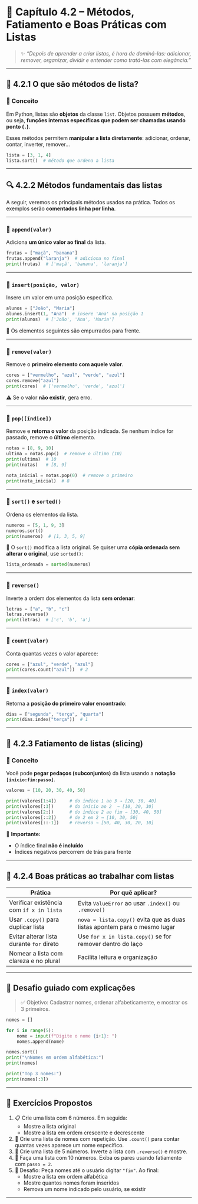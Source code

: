 # 🧰 Capítulo 4.2 – Métodos, Fatiamento e Boas Práticas com Listas

> ✨ *“Depois de aprender a criar listas, é hora de dominá-las: adicionar, remover, organizar, dividir e entender como tratá-las com elegância.”*

------

## 🧠 4.2.1 O que são métodos de lista?

### 📘 Conceito

Em Python, listas são **objetos** da classe `list`.
 Objetos possuem **métodos**, ou seja, **funções internas específicas que podem ser chamadas usando ponto (`.`)**.

Esses métodos permitem **manipular a lista diretamente**: adicionar, ordenar, contar, inverter, remover...

```python
lista = [3, 1, 4]
lista.sort()  # método que ordena a lista
```

------

## 🔍 4.2.2 Métodos fundamentais das listas

A seguir, veremos os principais métodos usados na prática. Todos os exemplos serão **comentados linha por linha**.

------

### 🔹 `append(valor)`

Adiciona **um único valor ao final** da lista.

```python
frutas = ["maçã", "banana"]
frutas.append("laranja")  # adiciona no final
print(frutas)  # ['maçã', 'banana', 'laranja']
```

------

### 🔹 `insert(posição, valor)`

Insere um valor em uma posição específica.

```python
alunos = ["João", "Maria"]
alunos.insert(1, "Ana")  # insere 'Ana' na posição 1
print(alunos)  # ['João', 'Ana', 'Maria']
```

📌 Os elementos seguintes são empurrados para frente.

------

### 🔹 `remove(valor)`

Remove o **primeiro elemento com aquele valor**.

```python
cores = ["vermelho", "azul", "verde", "azul"]
cores.remove("azul")
print(cores)  # ['vermelho', 'verde', 'azul']
```

⚠️ Se o valor **não existir**, gera erro.

------

### 🔹 `pop([índice])`

Remove e **retorna o valor** da posição indicada.
 Se nenhum índice for passado, remove o **último** elemento.

```python
notas = [8, 9, 10]
ultima = notas.pop()  # remove o último (10)
print(ultima)  # 10
print(notas)   # [8, 9]

nota_inicial = notas.pop(0)  # remove o primeiro
print(nota_inicial)  # 8
```

------

### 🔹 `sort()` e `sorted()`

Ordena os elementos da lista.

```python
numeros = [5, 1, 9, 3]
numeros.sort()
print(numeros)  # [1, 3, 5, 9]
```

🧠 O `sort()` modifica a lista original.
 Se quiser uma **cópia ordenada sem alterar o original**, use `sorted()`:

```python
lista_ordenada = sorted(numeros)
```

------

### 🔹 `reverse()`

Inverte a ordem dos elementos da lista **sem ordenar**:

```python
letras = ["a", "b", "c"]
letras.reverse()
print(letras)  # ['c', 'b', 'a']
```

------

### 🔹 `count(valor)`

Conta quantas vezes o valor aparece:

```python
cores = ["azul", "verde", "azul"]
print(cores.count("azul"))  # 2
```

------

### 🔹 `index(valor)`

Retorna a **posição do primeiro valor encontrado**:

```python
dias = ["segunda", "terça", "quarta"]
print(dias.index("terça"))  # 1
```

------

## 🔪 4.2.3 Fatiamento de listas (slicing)

### 📘 Conceito

Você pode **pegar pedaços (subconjuntos)** da lista usando a **notação `[início:fim:passo]`**.

```python
valores = [10, 20, 30, 40, 50]

print(valores[1:4])     # do índice 1 ao 3 → [20, 30, 40]
print(valores[:3])      # do início ao 2  → [10, 20, 30]
print(valores[2:])      # do índice 2 ao fim → [30, 40, 50]
print(valores[::2])     # de 2 em 2 → [10, 30, 50]
print(valores[::-1])    # reverso → [50, 40, 30, 20, 10]
```

📌 **Importante:**

- O índice final **não é incluído**
- Índices negativos percorrem de trás para frente

------

## 🧠 4.2.4 Boas práticas ao trabalhar com listas

| Prática                                   | Por quê aplicar?                                             |
| ----------------------------------------- | ------------------------------------------------------------ |
| Verificar existência com `if x in lista`  | Evita `ValueError` ao usar `.index()` ou `.remove()`         |
| Usar `.copy()` para duplicar lista        | `nova = lista.copy()` evita que as duas listas apontem para o mesmo lugar |
| Evitar alterar lista durante `for` direto | Use `for x in lista.copy()` se for remover dentro do laço    |
| Nomear a lista com clareza e no plural    | Facilita leitura e organização                               |

------

## 🧠 Desafio guiado com explicações

> ✅ Objetivo: Cadastrar nomes, ordenar alfabeticamente, e mostrar os 3 primeiros.

```python
nomes = []

for i in range(5):
    nome = input(f"Digite o nome {i+1}: ")
    nomes.append(nome)

nomes.sort()
print("\nNomes em ordem alfabética:")
print(nomes)

print("Top 3 nomes:")
print(nomes[:3])
```

------

## 📘 Exercícios Propostos

1. 📋 Crie uma lista com 6 números. Em seguida:
   - Mostre a lista original
   - Mostre a lista em ordem crescente e decrescente
2. 🧹 Crie uma lista de nomes com repetição. Use `.count()` para contar quantas vezes aparece um nome específico.
3. 🔄 Crie uma lista de 5 números. Inverte a lista com `.reverse()` e mostre.
4. 🔪 Faça uma lista com 10 números. Exiba os pares usando fatiamento com `passo = 2`.
5. 🧠 Desafio: Peça nomes até o usuário digitar `"fim"`. Ao final:
   - Mostre a lista em ordem alfabética
   - Mostre quantos nomes foram inseridos
   - Remova um nome indicado pelo usuário, se existir

------

